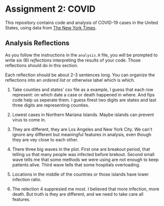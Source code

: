 # Assignment 2: COVID
This repository contains code and analysis of COVID-19 cases in the United States, using data from [The New York Times](https://github.com/nytimes/covid-19-data/).


## Analysis Reflections
As you follow the instructions in the `analysis.R` file, you will be prompted to write six (6) _reflections_ interpreting the results of your code. Those reflections should do in this section.

Each reflection should be about 2-3 sentences long. You can organize the reflections into an _ordered list_ or otherwise label which is which.

1. Take counties and states' csv file as a example, I guess that each row represent: on which date a case or death happened in where. And fips code help us seperate them. I guess firest two digits are states and last three digits are representing counties.

2. Lowest cases in Northern Mariana Islands. Maybe islands can prevent virus to come in.

3. They are different, they are Los Angeles and New York City. We can't ignore any different but meaningful features in analysis, even though they are vey close to each other.

4. There three big waves in the plot. First one are breakout period, that telling us that many people was infected before brekout. Second small wave tells me that some methods we were using are not enough to keep patients alive. Third wave tells that some hospitals overloading.

5. Locations in the middle of the countries or those islands have lower infection ratio.

6. The relection 4 suppresied me most. I believed that more infection, more death. But truth is they are different, and we need to take care all features.